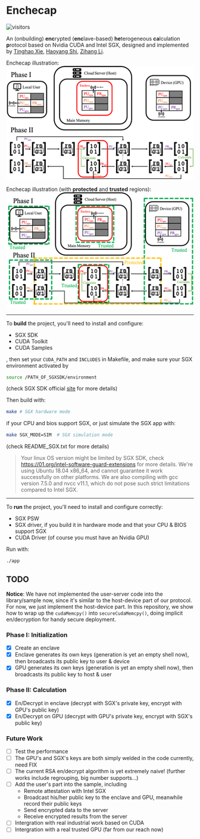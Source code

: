 # Enchecap

![visitors](https://visitor-badge.laobi.icu/badge?page_id=vtu81.Enchecap)

An (onbuilding) **enc**rypted (**enc**lave-based) **he**terogeneous **ca**lculation **p**rotocol based on Nvidia CUDA and Intel SGX, designed and implemented by [Tinghao Xie](http://vtu.life), [Haoyang Shi](https://github.com/Luke-Skycrawler), [Zihang Li](https://github.com/zjulzhhh).

Enchecap illustration:
![demo](./assets/demo.png)

Enchecap illustration (with **protected** and **trusted** regions):
![demo](./assets/demo_box.png)

---

To **build** the project, you'll need to install and configure:
* SGX SDK
* CUDA Toolkit
* CUDA Samples

, then set your `CUDA_PATH` and `INCLUDES` in Makefile, and make sure your SGX environment activated by

```bash
source /PATH_OF_SGXSDK/environment
```

(check SGX SDK official [site](https://01.org/intel-software-guard-extensions) for more details)

Then build with:

```bash
make # SGX hardware mode
```

if your CPU and bios support SGX, or just simulate the SGX app with:

```bash
make SGX_MODE=SIM  # SGX simulation mode
```

(check README_SGX.txt for more details)

> Your linux OS version might be limited by SGX SDK, check https://01.org/intel-software-guard-extensions for more details. We're using Ubuntu 18.04 x86_64, and cannot guarantee it work successfully on other platforms. We are also compiling with gcc version 7.5.0 and nvcc v11.1, which do not pose such strict limitations compared to Intel SGX.

---

To **run** the project, you'll need to install and configure correctly:
* SGX PSW
* SGX driver, if you build it in hardware mode and that your CPU & BIOS support SGX
* CUDA Driver (of course you must have an Nvidia GPU)

Run with:

```bash
./app
```

## TODO

**Notice**: We have not implemented the user-server code into the library/sample now, since it's similar to the host-device part of our protocol. For now, we just implement the host-device part. In this repository, we show how to wrap up the `cudaMemcpy()` into `secureCudaMemcpy()`, doing implicit en/decryption for handy secure deployment.

### Phase I: Initialization
- [x] Create an enclave
- [x] Enclave generates its own keys (generation is yet an empty shell now), then broadcasts its public key to user & device
- [x] GPU generates its own keys (generation is yet an empty shell now), then broadcasts its public key to host & user

### Phase II: Calculation
- [x] En/Decrypt in enclave (decrypt with SGX's private key, encrypt with GPU's public key)
- [x] En/Decrypt on GPU (decrypt with GPU's private key, encrypt with SGX's public key)

### Future Work
- [ ] Test the performance
- [ ] The GPU's and SGX's keys are both simply welded in the code currently, need FIX
- [ ] The current RSA en/decrypt algorithm is yet extremely naive! (further works include regrouping, big number supports...)
- [ ] Add the user's part into the sample, including
    * Remote attestation with Intel SGX
    * Broadcast his/her public key to the enclave and GPU, meanwhile record their public keys
    * Send encrypted data to the server
    * Receive encrypted results from the server
- [ ] Intergration with real industrial work based on CUDA
- [ ] Intergration with a real trusted GPU (far from our reach now)
